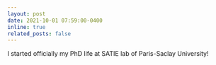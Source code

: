```yaml
---
layout: post
date: 2021-10-01 07:59:00-0400
inline: true
related_posts: false
---
```


I started officially my PhD life at SATIE lab of Paris-Saclay University!
